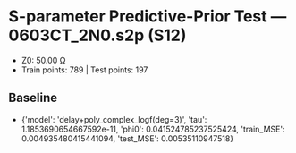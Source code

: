 # S-parameter Predictive-Prior Test — 0603CT_2N0.s2p (S12)
- Z0: 50.00 Ω
- Train points: 789  |  Test points: 197

## Baseline
- {'model': 'delay+poly_complex_logf(deg=3)', 'tau': 1.1853690654667592e-11, 'phi0': 0.041524785237525424, 'train_MSE': 0.004935480415441094, 'test_MSE': 0.00535110947518}